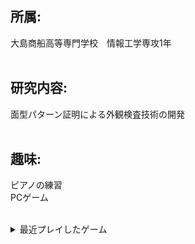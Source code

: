 ## 所属:<br>
大島商船高等専門学校　情報工学専攻1年<br><br>
## 研究内容:<br>
面型パターン証明による外観検査技術の開発<br><br>
## 趣味:<br>
ピアノの練習<br>
PCゲーム<br><br>
<details>
<summary>最近プレイしたゲーム</summary>
1. Into the Breach<br>
2. rimworld<br>
3. FallOut<br>
4. DOOM
</details>
